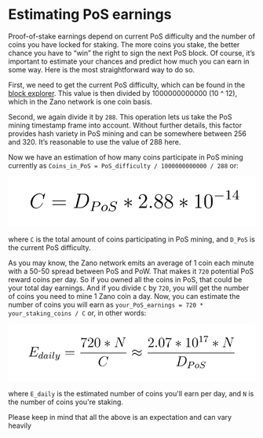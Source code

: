 # Estimating PoS earnings

Proof-of-stake earnings depend on current PoS difficulty and the number of coins you have locked for staking. The more coins you stake, the better chance you have to “win” the right to sign the next PoS block. Of course, it’s important to estimate your chances and predict how much you can earn in some way. Here is the most straightforward way to do so.

First, we need to get the current PoS difficulty, which can be found in the [block explorer](https://explorer.zano.org/). This value is then divided by 1000000000000 (10 ^ 12), which in the Zano network is one coin basis.

Second, we again divide it by `288`. This operation lets us take the PoS mining timestamp frame into account. Without further details, this factor provides hash variety in PoS mining and can be somewhere between 256 and 320. It’s reasonable to use the value of 288 here.

Now we have an estimation of how many coins participate in PoS mining currently as `Coins_in_PoS = PoS_difficulty / 1000000000000 / 288` or: 

![alt coins-in-pos](../../static/img/coins-in-pos.png "coins-in-pos")

where `C` is the total amount of coins participating in PoS mining, and `D_PoS` is the current PoS difficulty.

As you may know, the Zano network emits an average of 1 coin each minute with a 50-50 spread between PoS and PoW. That makes it `720` potential PoS reward coins per day. So if you owned all the coins in PoS, that could be your total day earnings. And if you divide `C` by `720`, you will get the number of coins you need to mine 1 Zano coin a day. Now, you can estimate the number of coins you will earn as `your_PoS_earnings = 720 * your_staking_coins / C` or, in other words:

![alt pos-earnings](../../static/img/pos-earnings.png "pos-earnings")

where `E_daily` is the estimated number of coins you'll earn per day, and `N` is the number of coins you're staking.

Please keep in mind that all the above is an expectation and can vary heavily